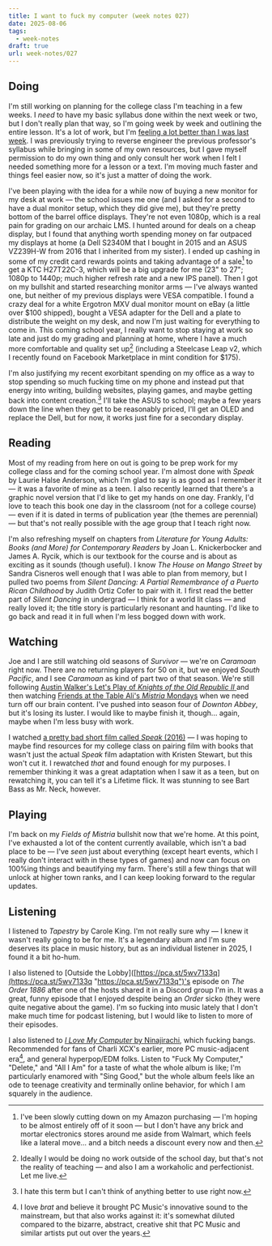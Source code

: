 ```yaml
---
title: I want to fuck my computer (week notes 027)
date: 2025-08-06
tags:
  - week-notes
draft: true
url: week-notes/027
---
```

## Doing
I'm still working on planning for the college class I'm teaching in a few weeks. I *need* to have my basic syllabus done within the next week or two, but I don't really plan that way, so I'm going week by week and outlining the entire lesson. It's a lot of work, but I'm [feeling a lot better than I was last week](https://cassie.ink/week-notes/026/). I was previously trying to reverse engineer the previous professor's syllabus while bringing in some of my own resources, but I gave myself permission to do my own thing and only consult her work when I felt I needed something more for a lesson or a text. I'm moving much faster and things feel easier now, so it's just a matter of doing the work.

I've been playing with the idea for a while now of buying a new monitor for my desk at work — the school issues me one (and I asked for a second to have a dual monitor setup, which they did give me), but they're pretty bottom of the barrel office displays. They're not even 1080p, which is a real pain for grading on our archaic LMS. I hunted around for deals on a cheap display, but I found that anything worth spending money on far outpaced my displays at home (a Dell S2340M that I bought in 2015 and an ASUS VZ239H-W from 2016 that I inherited from my sister). I ended up cashing in some of my credit card rewards points and taking advantage of a sale[^1] to get a KTC H27T22C-3, which will be a big upgrade for me (23" to 27"; 1080p to 1440p; much higher refresh rate and a new IPS panel). Then I got on my bullshit and started researching monitor arms — I've always wanted one, but neither of my previous displays were VESA compatible. I found a crazy deal for a white Ergotron MXV dual monitor mount on eBay (a little over $100 shipped), bought a VESA adapter for the Dell and a plate to distribute the weight on my desk, and now I'm just waiting for everything to come in. This coming school year, I really want to stop staying at work so late and just do my grading and planning at home, where I have a much more comfortable and quality set up[^2] (including a Steelcase Leap v2, which I recently found on Facebook Marketplace in mint condition for $175). 

I'm also justifying my recent exorbitant spending on my office as a way to stop spending so much fucking time on my phone and instead put that energy into writing, building websites, playing games, and maybe getting back into content creation.[^3] I'll take the ASUS to school; maybe a few years down the line when they get to be reasonably priced, I'll get an OLED and replace the Dell, but for now, it works just fine for a secondary display.

## Reading
Most of my reading from here on out is going to be prep work for my college class and for the coming school year. I'm almost done with *Speak* by Laurie Halse Anderson, which I'm glad to say is as good as I remember it — it was a favorite of mine as a teen. I also recently learned that there's a graphic novel version that I'd like to get my hands on one day. Frankly, I'd love to teach this book one day in the classroom (not for a college course) — even if it is dated in terms of publication year (the themes are perennial) — but that's not really possible with the age group that I teach right now.

I'm also refreshing myself on chapters from *Literature for Young Adults: Books (and More) for Contemporary Readers* by Joan L. Knickerbocker and James A. Rycik, which is our textbook for the course and is about as exciting as it sounds (though useful). I know *The House on Mango Street* by Sandra Cisneros well enough that I was able to plan from memory, but I pulled two poems from *Silent Dancing: A Partial Remembrance of a Puerto Rican Childhood* by Judith Ortiz Cofer to pair with it. I first read the better part of *Silent Dancing* in undergrad — I think for a world lit class — and really loved it; the title story is particularly resonant and haunting. I'd like to go back and read it in full when I'm less bogged down with work.

## Watching
Joe and I are still watching old seasons of *Survivor* — we're on *Caramoan* right now. There are no returning players for 50 on it, but we enjoyed *South Pacific*, and I see *Caramoan* as kind of part two of that season. We're still following [Austin Walker's Let's Play of *Knights of the Old Republic II* ](https://youtube.com/playlist?list=PLzb96hSa04DPbyVmGawLPUYr9DUG99k8Q) and then watching [Friends at the Table Ali's *Mistria* Mondays](https://www.youtube.com/playlist?list=PLIAGhNc7IWXxCHc55BwOsuTgMrDM8smSU) when we need turn off our brain content. I've pushed into season four of *Downton Abbey*, but it's losing its luster. I would like to maybe finish it, though... again, maybe when I'm less busy with work.

I watched [a pretty bad short film called *Speak* (2016)](https://vimeo.com/153657125?share=copy) — I was hoping to maybe find resources for my college class on pairing film with books that wasn't just the actual *Speak* film adaptation with Kristen Stewart, but this won't cut it. I rewatched *that* and found enough for my purposes. I remember thinking it was a great adaptation when I saw it as a teen, but on rewatching it, you can tell it's a Lifetime flick. It was stunning to see Bart Bass as Mr. Neck, however.

## Playing
I'm back on my *Fields of Mistria* bullshit now that we're home. At this point, I've exhausted a lot of the content currently available, which isn't a bad place to be — I've *seen* just about everything (except heart events, which I really don't interact with in these types of games) and now can focus on 100%ing things and beautifying my farm. There's still a few things that will unlock at higher town ranks, and I can keep looking forward to the regular updates.

## Listening
I listened to *Tapestry* by Carole King. I'm not really sure why — I knew it wasn't really going to be for me. It's a legendary album and I'm sure deserves its place in music history, but as an individual listener in 2025, I found it a bit ho-hum.

I also listened to [Outside the Lobby]([https://pca.st/5wv7133q](https://pca.st/5wv7133q "https://pca.st/5wv7133q")'s episode on *The Order 1886* after one of the hosts shared it in a Discord group I'm in. It was a great, funny episode that I enjoyed despite being an *Order* sicko (they were quite negative about the game). I'm so fucking into music lately that I don't make much time for podcast listening, but I would like to listen to more of their episodes.

I also listened to [*I Love My Computer* by Ninajirachi](https://ninajirachi.bandcamp.com/album/i-love-my-computer), which fucking bangs. Recommended for fans of Charli XCX's earlier, more PC music-adjacent era[^4], and general hyperpop/EDM folks. Listen to "Fuck My Computer," "Delete," and "All I Am" for a taste of what the whole album is like; I'm particularly enamored with "Sing Good," but the whole album feels like an ode to teenage creativity and terminally online behavior, for which I am squarely in the audience.

[^1]: I've been slowly cutting down on my Amazon purchasing — I'm hoping to be almost entirely off of it soon — but I don't have any brick and mortar electronics stores around me aside from Walmart, which feels like a lateral move... and a bitch needs a discount every now and then.
[^2]: Ideally I would be doing no work outside of the school day, but that's not the reality of teaching — and also I am a workaholic and perfectionist. Let me live.
[^3]: I hate this term but I can't think of anything better to use right now.
[^4]: I love *brat* and believe it brought PC Music's innovative sound to the mainstream, but that also works against it: it's somewhat diluted compared to the bizarre, abstract, creative shit that PC Music and similar artists put out over the years.